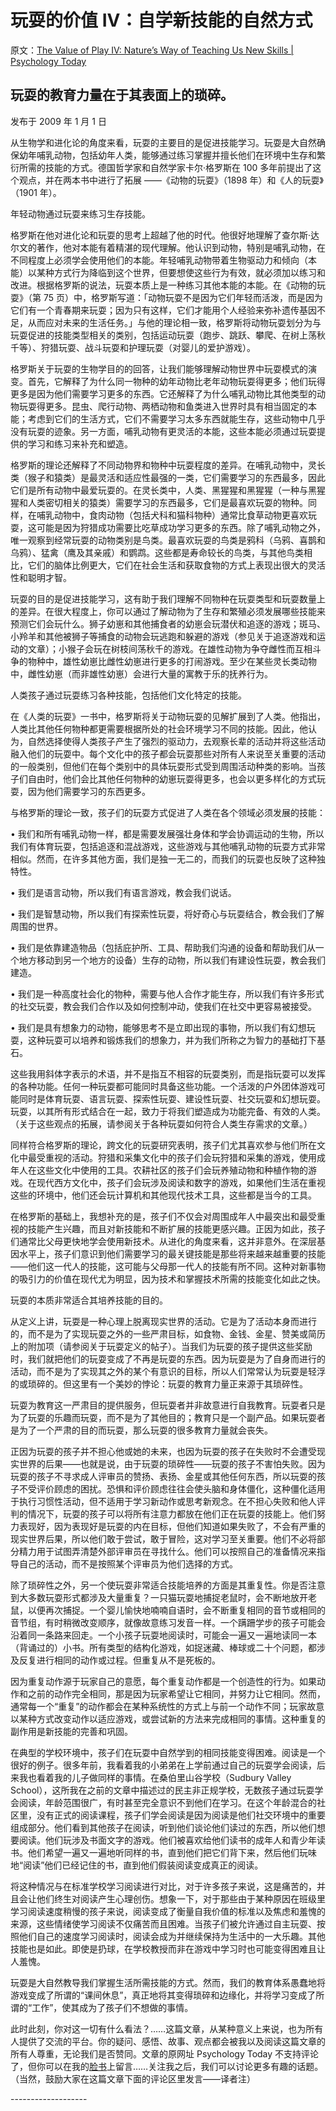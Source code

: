 # 玩耍的价值 IV：自学新技能的自然方式

原文：[The Value of Play IV: Nature’s Way of Teaching Us New Skills | Psychology Today](https://www.psychologytoday.com/us/blog/freedom-learn/200901/the-value-play-iv-nature-s-way-teaching-us-new-skills)

## 玩耍的教育力量在于其表面上的琐碎。

发布于 2009 年 1 月 1 日

从生物学和进化论的角度来看，玩耍的主要目的是促进技能学习。玩耍是大自然确保幼年哺乳动物，包括幼年人类，能够通过练习掌握并擅长他们在环境中生存和繁衍所需的技能的方式。德国哲学家和自然学家卡尔·格罗斯在 100 多年前提出了这个观点，并在两本书中进行了拓展 ——《动物的玩耍》（1898 年）和《人的玩耍》（1901 年）。

年轻动物通过玩耍来练习生存技能。

格罗斯在他对进化论和玩耍的思考上超越了他的时代。他很好地理解了查尔斯·达尔文的著作，他对本能有着精湛的现代理解。他认识到动物，特别是哺乳动物，在不同程度上必须学会使用他们的本能。年轻哺乳动物带着生物驱动力和倾向（本能）以某种方式行为降临到这个世界，但要想使这些行为有效，就必须加以练习和改进。根据格罗斯的说法，玩耍本质上是一种练习其他本能的本能。在《动物的玩耍》（第 75 页）中，格罗斯写道：「动物玩耍不是因为它们年轻而活泼，而是因为它们有一个青春期来玩耍；因为只有这样，它们才能用个人经验来弥补遗传基因不足，从而应对未来的生活任务。」与他的理论相一致，格罗斯将动物玩耍划分为与玩耍促进的技能类型相关的类别，包括运动玩耍（跑步、跳跃、攀爬、在树上荡秋千等）、狩猎玩耍、战斗玩耍和护理玩耍（对婴儿的爱护游戏）。

格罗斯关于玩耍的生物学目的的回答，让我们能够理解动物世界中玩耍模式的演变。首先，它解释了为什么同一物种的幼年动物比老年动物玩耍得更多；他们玩得更多是因为他们需要学习更多的东西。它还解释了为什么哺乳动物比其他类型的动物玩耍得更多。昆虫、爬行动物、两栖动物和鱼类进入世界时具有相当固定的本能；考虑到它们的生活方式，它们不需要学习太多东西就能生存，这些动物中几乎没有玩耍的迹象。另一方面，哺乳动物有更灵活的本能，这些本能必须通过玩耍提供的学习和练习来补充和塑造。

格罗斯的理论还解释了不同动物界和物种中玩耍程度的差异。在哺乳动物中，灵长类（猴子和猿类）是最灵活和适应性最强的一类，它们需要学习的东西最多，因此它们是所有动物中最爱玩耍的。在灵长类中，人类、黑猩猩和黑猩猩（一种与黑猩猩和人类密切相关的猿类）需要学习的东西最多，它们是最喜欢玩耍的物种。同样，在哺乳动物中，食肉动物（包括犬科和猫科物种）通常比食草动物更喜欢玩耍，这可能是因为狩猎成功需要比吃草成功学习更多的东西。除了哺乳动物之外，唯一观察到经常玩耍的动物类别是鸟类。最喜欢玩耍的鸟类是鸦科（乌鸦、喜鹊和乌鸦）、猛禽（鹰及其亲戚）和鹦鹉。这些都是寿命较长的鸟类，与其他鸟类相比，它们的脑体比例更大，它们在社会生活和获取食物的方式上表现出很大的灵活性和聪明才智。

玩耍的目的是促进技能学习，这有助于我们理解不同物种在玩耍类型和玩耍数量上的差异。在很大程度上，你可以通过了解动物为了生存和繁殖必须发展哪些技能来预测它们会玩什么。狮子幼崽和其他捕食者的幼崽会玩潜伏和追逐的游戏；斑马、小羚羊和其他被狮子等捕食的动物会玩逃跑和躲避的游戏（参见关于追逐游戏和运动的文章）；小猴子会玩在树枝间荡秋千的游戏。在雄性动物为争夺雌性而互相斗争的物种中，雄性幼崽比雌性幼崽进行更多的打闹游戏。至少在某些灵长类动物中，雌性幼崽（而非雄性幼崽）会进行大量的寓教于乐的抚养行为。

人类孩子通过玩耍练习各种技能，包括他们文化特定的技能。

在《人类的玩耍》一书中，格罗斯将关于动物玩耍的见解扩展到了人类。他指出，人类比其他任何物种都更需要根据所处的社会环境学习不同的技能。因此，他认为，自然选择使得人类孩子产生了强烈的驱动力，去观察长辈的活动并将这些活动融入他们的玩耍中。每个文化中的孩子都会玩耍那些对所有人来说至关重要的活动的一般类别，但他们在每个类别中的具体玩耍形式受到周围活动种类的影响。当孩子们自由时，他们会比其他任何物种的幼崽玩耍得更多，也会以更多样化的方式玩耍，因为他们需要学习的东西更多。

与格罗斯的理论一致，孩子们的玩耍方式促进了人类在各个领域必须发展的技能：

• 我们和所有哺乳动物一样，都是需要发展强壮身体和学会协调运动的生物，所以我们有体育玩耍，包括追逐和混战游戏，这些游戏与其他哺乳动物的玩耍方式非常相似。然而，在许多其他方面，我们是独一无二的，而我们的玩耍也反映了这种独特性。

• 我们是语言动物，所以我们有语言游戏，教会我们说话。

• 我们是智慧动物，所以我们有探索性玩耍，将好奇心与玩耍结合，教会我们了解周围的世界。

• 我们是依靠建造物品（包括庇护所、工具、帮助我们沟通的设备和帮助我们从一个地方移动到另一个地方的设备）生存的动物，所以我们有建设性玩耍，教会我们建造。

• 我们是一种高度社会化的物种，需要与他人合作才能生存，所以我们有许多形式的社交玩耍，教会我们合作以及如何控制冲动，使我们在社交中更容易被接受。

• 我们是具有想象力的动物，能够思考不是立即出现的事物，所以我们有幻想玩耍，这种玩耍可以培养和锻炼我们的想象力，并为我们所称之为智力的基础打下基石。

这些我用斜体字表示的术语，并不是指互不相容的玩耍类别，而是指玩耍可以发挥的各种功能。任何一种玩耍都可能同时具备这些功能。一个活泼的户外团体游戏可能同时是体育玩耍、语言玩耍、探索性玩耍、建设性玩耍、社交玩耍和幻想玩耍。玩耍，以其所有形式结合在一起，致力于将我们塑造成为功能完备、有效的人类。（关于这些观点的拓展，请参阅关于各种玩耍如何符合人类生存需求的文章。）

同样符合格罗斯的理论，跨文化的玩耍研究表明，孩子们尤其喜欢参与他们所在文化中最受重视的活动。狩猎和采集文化中的孩子们会玩狩猎和采集的游戏，使用成年人在这些文化中使用的工具。农耕社区的孩子们会玩养殖动物和种植作物的游戏。在现代西方文化中，孩子们会玩涉及阅读和数字的游戏，如果他们生活在重视这些的环境中，他们还会玩计算机和其他现代技术工具，这些都是当今的工具。

在格罗斯的基础上，我想补充的是，孩子们不仅会对周围成年人中最突出和最受重视的技能产生兴趣，而且对新技能和不断扩展的技能更感兴趣。正因为如此，孩子们通常比父母更快地学会使用新技术。从进化的角度来看，这并非意外。在深层基因水平上，孩子们意识到他们需要学习的最关键技能是那些将来越来越重要的技能——他们这一代人的技能，这可能与父母那一代人的技能有所不同。这种对新事物的吸引力的价值在现代尤为明显，因为技术和掌握技术所需的技能变化如此之快。

玩耍的本质非常适合其培养技能的目的。

从定义上讲，玩耍是一种心理上脱离现实世界的活动。它是为了活动本身而进行的，而不是为了实现玩耍之外的一些严肃目标，如食物、金钱、金星、赞美或简历上的附加项（请参阅关于玩耍定义的帖子）。当我们为玩耍的孩子提供这些奖励时，我们就把他们的玩耍变成了不再是玩耍的东西。因为玩耍是为了自身而进行的活动，而不是为了实现其之外的某个有意识的目标，所以人们常常认为玩耍是轻浮的或琐碎的。但这里有一个美妙的悖论：玩耍的教育力量正来源于其琐碎性。

玩耍为教育这一严肃目的提供服务，但玩耍者并非故意进行自我教育。玩耍者只是为了玩耍的乐趣而玩耍，而不是为了其他目的；教育只是一个副产品。如果玩耍者是为了一个严肃的目的而玩耍，那么玩耍的很多教育力量就会丧失。

正因为玩耍的孩子并不担心他或她的未来，也因为玩耍的孩子在失败时不会遭受现实世界的后果——也就是说，由于玩耍的琐碎性——玩耍的孩子不害怕失败。因为玩耍的孩子不寻求成人评审员的赞扬、表扬、金星或其他任何东西，所以玩耍的孩子不受评价顾虑的困扰。恐惧和评价顾虑往往会使头脑和身体僵化，这种僵化适用于执行习惯性活动，但不适用于学习新动作或思考新观念。在不担心失败和他人评判的情况下，玩耍的孩子可以将所有注意力都放在他们正在玩耍的技能上。他们努力表现好，因为表现好是玩耍的内在目标，但他们知道如果失败了，不会有严重的现实世界后果，所以他们敢于尝试，敢于冒险，这对学习至关重要。他们不必将部分精力用于试图弄清楚外部评审员在寻找什么。他们可以按照自己的准备情况来指导自己的活动，而不是按照某个评审员为他们选择的方式。

除了琐碎性之外，另一个使玩耍非常适合技能培养的方面是其重复性。你是否注意到大多数玩耍形式都涉及大量重复？一只猫玩耍地捕捉老鼠时，会不断地放开老鼠，以便再次捕捉。一个婴儿愉快地喃喃自语时，会不断重复相同的音节或相同的音节组，有时稍微改变顺序，就像故意练习发音一样。一个蹒跚学步的孩子可能会沿着同一条路来回走。一个小孩子玩耍地阅读时，可能会一遍又一遍地读同一本（背诵过的）小书。所有类型的结构化游戏，如捉迷藏、棒球或二十个问题，都涉及反复进行相同的动作或过程。但重复从不是死板的。

因为重复动作源于玩家自己的意愿，每个重复动作都是一个创造性的行为。如果动作和之前的动作完全相同，那是因为玩家希望让它相同，并努力让它相同。然而，通常每一个“重复”的动作都会在某种系统性的方式上与前一个动作不同；玩家故意以某种方式改变动作以适应游戏，或尝试新的方法来完成相同的事情。这种重复的副作用是新技能的完善和巩固。

在典型的学校环境中，孩子们在玩耍中自然学到的相同技能变得困难。阅读是一个很好的例子。很多年前，我看着我的小弟弟在上学前通过自己的玩耍学会阅读，后来我也看着我的儿子做同样的事情。在桑伯里山谷学校（Sudbury Valley School），这所我在之前的文章中描述过的民主非正规学校，无数孩子通过玩耍学会阅读，年龄范围很广，有时甚至完全意识不到他们在学习。在这个年龄混合的社区里，没有正式的阅读课程，孩子们学会阅读是因为阅读是他们社交环境中的重要组成部分。他们看到其他孩子在阅读，听到他们谈论他们读过的东西，所以他们想要阅读。他们玩涉及书面文字的游戏。他们被喜欢给他们读书的成年人和青少年读书。他们希望一遍又一遍地听同样的书，直到他们把它们背下来，然后他们玩味地“阅读”他们已经记住的书，直到他们假装阅读变成真正的阅读。

将这种情况与在标准学校学习阅读进行对比，对于许多孩子来说，这是痛苦的，并且会让他们终生对阅读产生心理创伤。想象一下，对于那些由于某种原因在班级里学习阅读速度稍慢的孩子来说，阅读变成了衡量自我价值的标准以及焦虑和羞愧的来源，这些情绪使学习阅读不仅痛苦而且困难。当孩子们被允许通过自主玩耍、按照他们自己的速度学习阅读时，阅读会成为并继续保持为生活中的一大乐趣。其他技能也是如此。即使是扔球，在学校教授而非在游戏中学习时也可能变得困难且让人羞愧。

玩耍是大自然教导我们掌握生活所需技能的方式。然而，我们的教育体系愚蠢地将游戏变成了所谓的“课间休息”，真正地将其变得琐碎和边缘化，并将学习变成了所谓的“工作”，使其成为了孩子们不想做的事情。

此时此刻，你对这一切有什么看法？……这篇文章，从某种意义上来说，也为所有人提供了交流的平台。你的疑问、感悟、故事、观点都会被我以及阅读这篇文章的所有人尊重，无论我们是否赞同。文章的原网址 Psychology Today 不支持评论了，但你可以在我的[脸书](https://www.facebook.com/peter.gray.3572)上留言……关注我之后，我们可以讨论更多有趣的话题。（当然，鼓励大家在这篇文章下面的评论区里发言——译者注）

\-------------------